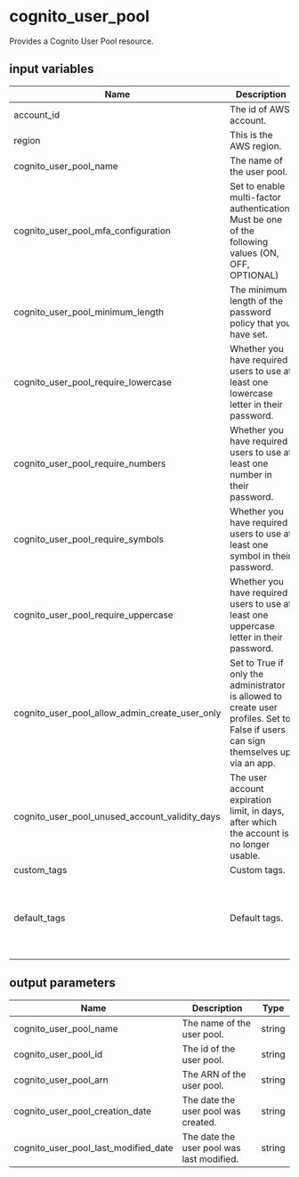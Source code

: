 # cognito_user_pool

Provides a Cognito User Pool resource.

## input variables

| Name | Description | Type | Default | Required |
|------|-------------|:----:|:-----:|:-----:|
|account_id|The id of AWS account.|string||Yes|
|region|This is the AWS region.|string|us-east-1|Yes|
|cognito_user_pool_name|The name of the user pool.|string|{{ name }}|No|
|cognito_user_pool_mfa_configuration|Set to enable multi-factor authentication. Must be one of the following values (ON, OFF, OPTIONAL)|string|OFF|No|
|cognito_user_pool_minimum_length|The minimum length of the password policy that you have set.|string|8|No|
|cognito_user_pool_require_lowercase|Whether you have required users to use at least one lowercase letter in their password.|boolean|true|No|
|cognito_user_pool_require_numbers|Whether you have required users to use at least one number in their password.|boolean|true|No|
|cognito_user_pool_require_symbols|Whether you have required users to use at least one symbol in their password.|boolean|true|No|
|cognito_user_pool_require_uppercase|Whether you have required users to use at least one uppercase letter in their password.|boolean|true|No|
|cognito_user_pool_allow_admin_create_user_only|Set to True if only the administrator is allowed to create user profiles. Set to False if users can sign themselves up via an app.|boolean|false|No|
|cognito_user_pool_unused_account_validity_days|The user account expiration limit, in days, after which the account is no longer usable.|string|7|No|
|custom_tags|Custom tags.|map||No|
|default_tags|Default tags.|map|{"ThubName"= "{{ name }}","ThubCode"= "{{ code }}","ThubEnv"= "default","Description" = "Managed by TerraHub"}|No|


## output parameters

| Name | Description | Type |
|------|-------------|:----:|
|cognito_user_pool_name|The name of the user pool.|string|
|cognito_user_pool_id|The id of the user pool.|string|
|cognito_user_pool_arn|The ARN of the user pool.|string|
|cognito_user_pool_creation_date|The date the user pool was created.|string|
|cognito_user_pool_last_modified_date|The date the user pool was last modified.|string|
